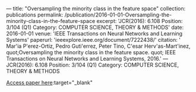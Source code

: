 —
title: "Oversampling the minority class in the feature space"
collection: publications
permalink: /publication/2016-01-01-Oversampling-the-minority-class-in-the-feature-space
excerpt: 'JCR(2016): 6.108 Position: 3/104 (Q1) Category: COMPUTER SCIENCE, THEORY &amp; METHODS'
date: 2016-01-01
venue: 'IEEE Transactions on Neural Networks and Learning Systems'
paperurl: 'ieeexplore.ieee.org/document/7222438/'
citation: ' Mar&apos;ia P&apos;erez-Ortiz,  Pedro Guti&apos;errez,  Peter Tino,  C&apos;esar Herv&apos;as-Mart&apos;inez,    quot;Oversampling the minority class in the feature space.   quot; IEEE Transactions on Neural Networks and Learning Systems, 2016.'
—
JCR(2016): 6.108 Position: 3/104 (Q1) Category: COMPUTER SCIENCE, THEORY &amp; METHODS

[Access paper here](ieeexplore.ieee.org/document/7222438/):target="_blank"